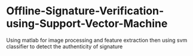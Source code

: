 # Offline-Signature-Verification-using-Support-Vector-Machine

Using matlab for  image processing and feature extraction then using svm classifier to detect the authenticity of signature
